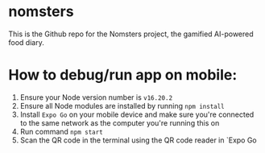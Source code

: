# nomsters

This is the Github repo for the Nomsters project, the gamified AI-powered food diary.

# How to debug/run app on mobile:
1. Ensure your Node version number is `v16.20.2`
2. Ensure all Node modules are installed by running `npm install`
3. Install `Expo Go` on your mobile device and make sure you're connected to the same network as the computer you're running this on
4. Run command `npm start`
5. Scan the QR code in the terminal using the QR code reader in `Expo Go
